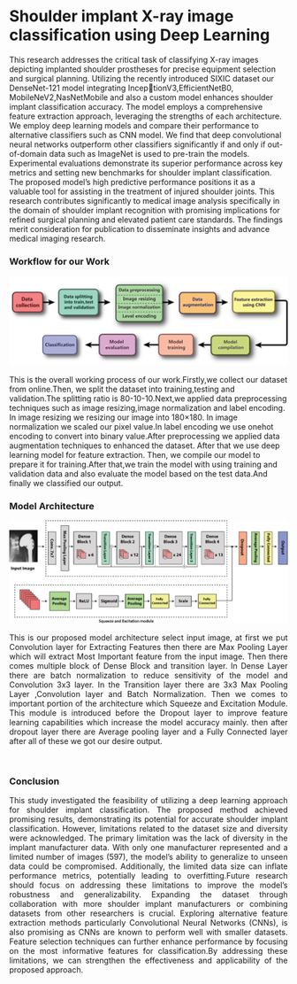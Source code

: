 # Shoulder implant X-ray image classification using Deep Learning

This research addresses the critical task of classifying X-ray images depicting implanted shoulder prostheses for precise equipment selection and surgical planning. Utilizing the recently introduced SIXIC dataset our DenseNet-121 model integrating InceptionV3,EfficientNetB0, MobileNeV2,NasNetMobile and also a custom model enhances shoulder implant classification accuracy. The model employs a comprehensive feature extraction approach, leveraging the strengths of each architecture. We employ deep learning models and compare their performance to alternative classifiers such as CNN
model. We find that deep convolutional neural networks outperform other classifiers significantly if and only if out-of-domain data such as ImageNet is used to pre-train the models. Experimental evaluations demonstrate its superior performance across key metrics and setting new benchmarks for shoulder implant classification. The proposed model’s high predictive performance positions it as a valuable tool for assisting in the treatment of injured shoulder joints. This research contributes significantly to medical image analysis specifically in the domain of shoulder implant recognition with promising implications for refined surgical planning and elevated patient care standards. The findings merit consideration for publication to disseminate insights and advance medical imaging research.

### Workflow for our Work
![Logo](https://github.com/anik-devops11/shoulder-implant-xray-image-classification-with-attention-based-deep-learning-model/blob/main/Diagram/work%20flow.png)

This is the overall working process of our work.Firstly,we collect our dataset from online.Then, we split the dataset into training,testing and validation.The splitting ratio is 80-10-10.Next,we applied data preprocessing techniques such as image resizing,image normalization and label encoding. In image resizing we resizing our image into 180×180. In image normalization we scaled our pixel value.In label encoding  we use onehot encoding to convert into binary value.After preprocessing we applied data augmentation techniques to enhanced the dataset. After that we use deep learning model for feature extraction. Then, we compile our model to prepare it for training.After that,we train the model with using training and validation data and also evaluate the model based on the test data.And finally we classified our output.

### Model Architecture
![Logo](https://github.com/anik-devops11/shoulder-implant-xray-image-classification-with-attention-based-deep-learning-model/blob/main/Diagram/DenseNet%20Model%20Architecture%20with%20SE%20Module%20Final.png)

<p style="text-align: justify;"> This is our proposed model architecture select input image, at first we put Convolution layer for Extracting Features then  there are Max Pooling Layer which will extract Most Important feature from the input image. Then there comes multiple block of Dense Block and transition layer. In Dense Layer there are batch normalization to reduce sensitivity of the model and Convolution 3x3 layer. In the Transition layer there are 3x3 Max Pooling Layer ,Convolution layer and Batch Normalization. Then we comes to important portion of the architecture which Squeeze and Excitation Module. This module is introduced before the Dropout layer to improve feature learning capabilities which increase the model accuracy mainly. then after dropout layer there are Average pooling layer and a Fully Connected layer after all of these we got our desire output.</p> <br>

### Conclusion

<p style="text-align: justify;">This study investigated the feasibility of utilizing a deep learning approach for shoulder implant classification. The proposed method achieved promising results, demonstrating its potential for accurate shoulder implant classification. However, limitations related to the dataset size and diversity were acknowledged. The primary limitation was the lack of diversity in the implant manufacturer data. With only one manufacturer represented and a limited number of images (597), the model’s ability to generalize to unseen data could be compromised. Additionally, the limited data size can inflate performance metrics, potentially leading to overfitting.Future research should focus on addressing these limitations to improve the model’s robustness and generalizability. Expanding the dataset through collaboration with more shoulder implant manufacturers or combining datasets from other researchers is crucial. Exploring alternative feature extraction methods particularly Convolutional Neural Networks (CNNs), is also promising as CNNs are known to perform well with smaller datasets. Feature selection techniques can further enhance performance by focusing on the most informative features for classification.By addressing these limitations, we can strengthen the effectiveness and applicability of the proposed approach.
 </p> <br>
